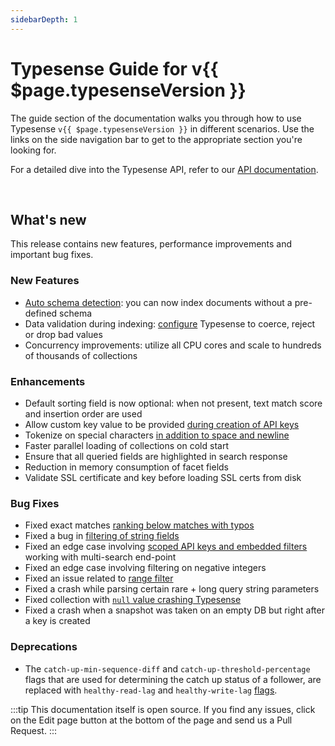 ```yaml
---
sidebarDepth: 1
---
```


# Typesense Guide for v{{ $page.typesenseVersion }}

The guide section of the documentation walks you through how to use Typesense `v{{ $page.typesenseVersion }}` in different scenarios. Use the links on the side navigation bar to get to the appropriate section you're looking for.

For a detailed dive into the Typesense API, refer to our [API documentation](../api/README.md).

<br/>

## What's new

This release contains new features, performance improvements and important bug fixes.

### New Features

- [Auto schema detection](../api/collections.md#with-auto-schema-detection): you can now index documents without a pre-defined schema
- Data validation during indexing: [configure](../api/documents.md#dealing-with-dirty-data) Typesense to coerce, reject or drop bad values
- Concurrency improvements: utilize all CPU cores and scale to hundreds of thousands of collections

### Enhancements

- Default sorting field is now optional: when not present, text match score and insertion order are used
- Allow custom key value to be provided [during creation of API keys](https://github.com/typesense/typesense/issues/244)
- Tokenize on special characters [in addition to space and newline](https://github.com/typesense/typesense/issues/241)
- Faster parallel loading of collections on cold start
- Ensure that all queried fields are highlighted in search response
- Reduction in memory consumption of facet fields
- Validate SSL certificate and key before loading SSL certs from disk

### Bug Fixes

- Fixed exact matches [ranking below matches with typos](https://github.com/typesense/typesense/issues/243)
- Fixed a bug in [filtering of string fields](https://github.com/typesense/typesense/issues/254)
- Fixed an edge case involving [scoped API keys and embedded filters](https://github.com/typesense/typesense/issues/263) working with multi-search end-point
- Fixed an edge case involving filtering on negative integers
- Fixed an issue related to [range filter](https://github.com/typesense/typesense/issues/210)
- Fixed a crash while parsing certain rare + long query string parameters
- Fixed collection with [`null` value crashing Typesense](https://github.com/typesense/typesense/issues/251)
- Fixed a crash when a snapshot was taken on an empty DB but right after a key is created

### Deprecations

- The `catch-up-min-sequence-diff` and `catch-up-threshold-percentage` flags that are used for determining the
  catch up status of a follower, are replaced with `healthy-read-lag` and `healthy-write-lag`
  [flags](./guide/configure-typesense.md#using-command-line-arguments).

:::tip
This documentation itself is open source. If you find any issues, click on the Edit page button at the bottom of the page and send us a Pull Request.
:::

<RedirectOldLinks />
